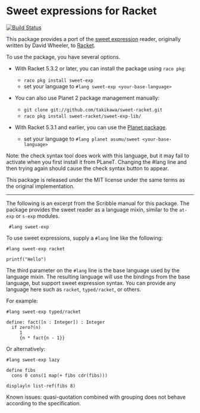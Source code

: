 Sweet expressions for Racket
============================

[![Build Status](https://travis-ci.org/takikawa/sweet-racket.svg?branch=master)](https://travis-ci.org/takikawa/sweet-racket)

This package provides a port of the [sweet
expression](http://readable.sourceforge.net/) reader, originally written by
David Wheeler, to [Racket](http://www.racket-lang.org).

To use the package, you have several options.

* With Racket 5.3.2 or later, you can install the package using `raco pkg`:
  - `raco pkg install sweet-exp`
  - set your language to `#lang sweet-exp <your-base-language>`

* You can also use Planet 2 package management manually:
  - `git clone git://github.com/takikawa/sweet-racket.git`
  - `raco pkg install sweet-racket/sweet-exp-lib/`

* With Racket 5.3.1 and earlier, you can use the
  [Planet package](http://planet.racket-lang.org/display.ss?package=sweet.plt&owner=asumu).
  - set your language to `#lang planet asumu/sweet <your-base-language>`

Note: the check syntax tool does work with this language, but
it may fail to activate when you first install it from PLaneT.
Changing the #lang line and then trying again should cause the
check syntax button to appear.

This package is released under the MIT license under the
same terms as the original implementation.

* * *

The following is an excerpt from the Scribble manual for this package. The
package provides the sweet reader as a language mixin, similar to the `at-exp`
or `s-exp` modules.

```racket
 #lang sweet-exp
```

To use sweet expressions, supply a `#lang` line like the following:

```racket
#lang sweet-exp racket

printf("Hello")
```

The third parameter on the `#lang` line is the base language used by the
language mixin. The resulting language will use the bindings from the
base language, but support sweet expression syntax. You can provide any
language here such as `racket`, `typed/racket`, or others.

For example:

```racket
#lang sweet-exp typed/racket

define: fact([n : Integer]) : Integer
  if zero?(n)
     1
     {n * fact{n - 1}}
```

Or alternatively:

```racket
#lang sweet-exp lazy

define fibs
  cons 0 cons(1 map(+ fibs cdr(fibs)))

displayln list-ref(fibs 8)
```

Known issues: quasi-quotation combined with grouping does not behave
according to the specification.
